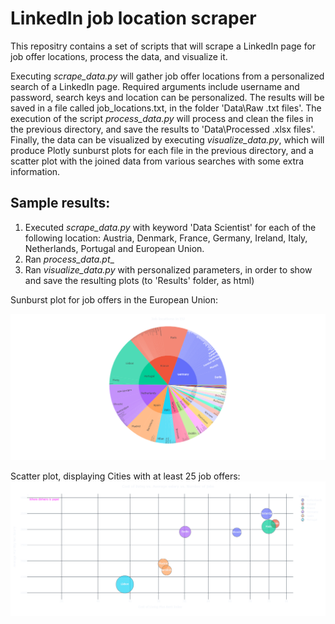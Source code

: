 # LinkedIn job location scraper

This repositry contains a set of scripts that will scrape a LinkedIn page for job offer locations, process the data, and visualize it.

Executing _scrape_data.py_ will gather job offer locations from a personalized search of a LinkedIn page. Required arguments include username and password, search keys and location can be personalized. The results will be saved in a file called job_locations.txt, in the folder 'Data\Raw .txt files'. The execution of the script _process_data.py_ will process and clean the files in the previous directory, and save the results to 'Data\Processed .xlsx files'. Finally, the data can be visualized by executing _visualize_data.py_, which will produce Plotly sunburst plots for each file in the previous directory, and a scatter plot with the joined data from various searches with some extra information.

## Sample results:

1. Executed _scrape_data.py_ with keyword 'Data Scientist' for each of the following location: Austria, Denmark, France, Germany, Ireland, Italy, Netherlands, Portugal and European Union.
2. Ran _process_data.pt__
3. Ran _visualize_data.py_ with personalized parameters, in order to show and save the resulting plots (to 'Results' folder, as html) 

Sunburst plot for job offers in the European Union:

![Sunburst Plot EU](./Plots/Sunburst_EU.png)

Scatter plot, displaying Cities with at least 25 job offers:
![Sunburst Plot EU](./Plots/Scatter_plot.png)

